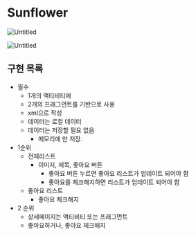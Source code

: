 # Sunflower

![Untitled](https://prod-files-secure.s3.us-west-2.amazonaws.com/1017440b-4051-41b9-b02a-8bb231c1cc62/de74be1a-d3e5-4a96-9e17-abc4ceba8952/Untitled.png)

![Untitled](https://prod-files-secure.s3.us-west-2.amazonaws.com/1017440b-4051-41b9-b02a-8bb231c1cc62/b4d26686-6bd1-42c8-8ff5-1952cf2f65dc/Untitled.png)

## 구현 목록

- 필수
    - 1개의 액티비티에
    - 2개의 프래그먼트를 기반으로 사용
    - xml으로 작성
    - 데이터는 로컬 데이터
    - 데이터는 저장할 필요 없음
        - 메모리에 만 저장.
- 1순위
    - 전체리스트
        - 이미지, 제목, 좋아요 버튼
            - 좋아요 버튼 누르면 좋아요 리스트가 업데이트 되어야 함
            - 좋아요를 체크해지하면 리스트가 업데이트 되어야 함
    - 좋아요 리스트
        - 좋아요 체크해지
- 2 순위
    - 상세페이지는 액티비티 또는 프래그먼트
    - 좋아요하거나, 좋아요 체크해지

